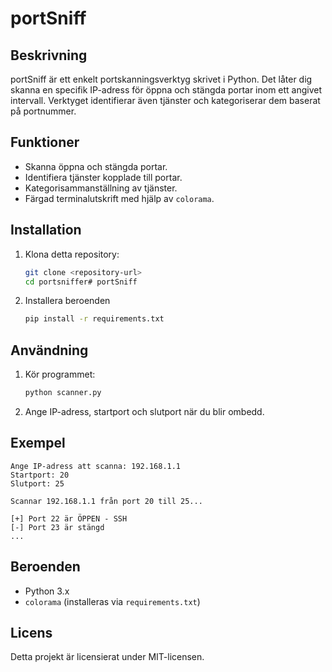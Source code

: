 # portSniff

## Beskrivning
portSniff är ett enkelt portskanningsverktyg skrivet i Python. Det låter dig skanna en specifik IP-adress för öppna och stängda portar inom ett angivet intervall. Verktyget identifierar även tjänster och kategoriserar dem baserat på portnummer.

## Funktioner
- Skanna öppna och stängda portar.
- Identifiera tjänster kopplade till portar.
- Kategorisammanställning av tjänster.
- Färgad terminalutskrift med hjälp av `colorama`.

## Installation
1. Klona detta repository:
   ```bash
   git clone <repository-url>
   cd portsniffer# portSniff
2. Installera beroenden
    ```bash
    pip install -r requirements.txt

## Användning
1. Kör programmet:
    ```bash
    python scanner.py
2. Ange IP-adress, startport och slutport när du blir ombedd.

## Exempel
```plaintext
Ange IP-adress att scanna: 192.168.1.1
Startport: 20
Slutport: 25

Scannar 192.168.1.1 från port 20 till 25...

[+] Port 22 är ÖPPEN - SSH
[-] Port 23 är stängd
...
```

## Beroenden
- Python 3.x
- `colorama` (installeras via `requirements.txt`)

## Licens
Detta projekt är licensierat under MIT-licensen.